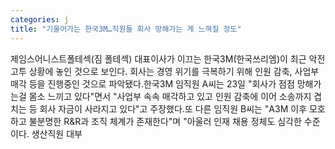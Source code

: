 ```yaml
---
categories: j
title: "기울어가는 한국3M…직원들 회사 망해가는 게 느껴질 정도"
---
```

제임스어니스트폴테섹(짐 폴테섹) 대표이사가 이끄는 한국3M(한국쓰리엠)이 최근 악전고투 상황에 놓인 것으로 보인다. 회사는 경영 위기를 극복하기 위해 인원 감축, 사업부 매각 등을 진행중인 것으로 파악됐다.한국3M 임직원 A씨는 23일 "회사가 점점 망해가는걸 몸소 느끼고 있다"면서 "사업부 속속 매각하고 있고 인원 감축에 이어 소송까지 겹치는 등 회사 자금이 사라지고 있다"고 주장했다.또 다른 임직원 B씨는 "A3M 이후 모호하고 불분명한 R&R과 조직 체계가 존재한다"며 "아울러 인재 채용 정체도 심각한 수준이다. 생산직원 대부